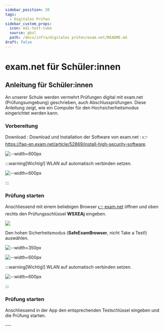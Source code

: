 ```yaml
---
sidebar_position: 20
tags: 
  - Digitales Prüfen
sidebar_custom_props:
  icon: mdi-test-tube
  source: gbsl
  path: /docs/infra/digitales prüfen/exam.net/README.md
draft: false
---
```


# exam.net für Schüler:innen

## Anleitung für Schüler:innen

An unserer Schule werden vermehrt Prüfungen digital mit exam.net (Prüfungsumgebung) geschrieben, auch Abschlussprüfungen. Diese Anleitung zeigt, wie ein Computer für den Hochsicherheitsmodus eingerichtet werden kann.


### Vorbereitung

Download
: Download und Installation der Software von exam.net
: 👉 https://faq-en.exam.net/article/52869/install-high-security-software. 

<Tabs groupId="os">
  <TabItem value="win" label="Windows">

![--width=600px](images/examnet-win-install.png)

:::warning[Wichtig!]
WLAN auf automatisch verbinden setzen.

![--width=600px](images/examnet-wlan-setzen.png)

:::

### Prüfung starten

Anschliessend mit einem beliebigen Browser [👉 exam.net](https://exam.net) öffnen und oben rechts den Prüfungsschlüssel __WSXEAj__ eingeben. 

<BrowserWindow url="https://exam.net">

![](images/examnet-schluessel.png)
</BrowserWindow>


Den hohen Sicherheitsmodus (**SafeExamBrowser**, nicht Take a Test!) auswählen.

<BrowserWindow url="https://exam.net">

![--width=350px](images/examnet-highsecuritymode.png)
</BrowserWindow>

  </TabItem>
  <TabItem value="osx" label="Mac, iPad">

![--width=600px](images/examnet-apple-install.png)



:::warning[Wichtig!]
WLAN auf automatisch verbinden setzen.

![--width=600px](images/wlanexamnetapple.png)

:::

### Prüfung starten

Anschliessend in der App den entsprechenden Testschlüssel eingeben und die Prüfung starten. 

  </TabItem>
</Tabs>
---
